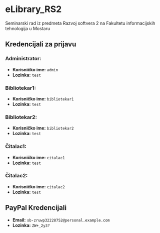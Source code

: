 # eLibrary_RS2
Seminarski rad iz predmeta Razvoj softvera 2 na Fakultetu informacijskih tehnologija u Mostaru

## Kredencijali za prijavu

### Administrator:
- **Korisničko ime:** `admin`
- **Lozinka:** `test`

### Bibliotekar1:
- **Korisničko ime:** `bibliotekar1`
- **Lozinka:** `test`

### Bibliotekar2:
- **Korisničko ime:** `bibliotekar2`
- **Lozinka:** `test`

### Čitalac1:
- **Korisničko ime:** `citalac1`
- **Lozinka:** `test`

### Čitalac2:
- **Korisničko ime:** `citalac2`
- **Lozinka:** `test`

## PayPal Kredencijali
- **Email:** `sb-zruwp32228752@personal.example.com`
- **Lozinka:** `ZW+_2y3?`

  
